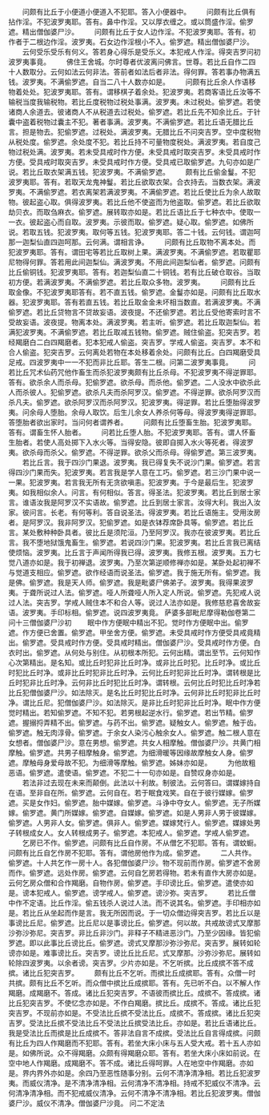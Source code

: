 <!-- { "loadSidebar": true } -->
　　问颇有比丘于小便道小便道入不犯耶。答入小便器中。
　　问颇有比丘俱有拈作淫。不犯波罗夷耶。答有。鼻中作淫。又以厚衣缠之。或以筒盛作淫。偷罗遮。精出僧伽婆尸沙。
　　问颇有比丘于女人边作淫。不犯波罗夷耶。答有。初作者于二根边作淫。波罗夷。石女边作淫根小不入。偷罗遮。精出僧伽婆尸沙。
　　云何受乐受乐有何义。答若身心得乐是受乐义。本犯戒人作淫。得突吉罗问初波罗夷事竟。
　　佛住王舍城。尔时尊者优波离问佛言。世尊。若比丘自作二四十人数取分。云何如法云何非法。答前者如法后者非法。得何罪。答若事办物满五钱。波罗夷。不满偷罗遮。自当二八十人数亦如是。
　　问颇有比丘余人作语移物着处处。犯波罗夷耶。答有。谓移棋子着余处。犯波罗夷。若商客语比丘汝等不输税当度我输税物。若比丘度税物过税处事满。波罗夷。未过税处。偷罗遮。若使诸商人余道去。彼诸商人不从税道去过税处。偷罗遮。若比丘先不知余比丘。于针囊中盗着税物过囊主不犯。著者事满。波罗夷。不满偷罗遮。若比丘语无腊比丘言。担是物去。犯偷罗遮。过税处。满波罗夷。无腊比丘不问突吉罗。空中度税物从税处度。偷罗遮。余处度不犯。若比丘持不可量物度税处。满波罗夷。若自度己物过税处满。波罗夷。若未受具戒时作方便。未受具戒时取突吉罗。未受具戒时作方便。受具戒时取突吉罗。未受具戒时作方便。受具戒已取偷罗遮。九句亦如是广说。若比丘取衣架满五钱。犯波罗夷。不满偷罗遮。
　　颇有比丘偷金鬘。不犯波罗夷耶。答有。若取天龙鬼神鬘。若比丘欲取衣架。合衣持去。当数衣架。满波罗夷。不满偷罗遮。若衣离架若满波罗夷。不满偷罗遮。若比丘使比丘为余人故取物。彼起盗心取。俱得波罗夷。若比丘他不使盗而为他盗取。偷罗遮。若比丘欲取劫贝衣。而取刍麻衣。偷罗遮。展转取亦如是。若比丘语比丘于七种衣中。使取一一衣。彼起盗心而自取。波罗夷。示彼而取。偷罗遮。疑心取。偷罗遮。如佛所说。若取五钱。犯波罗夷。取何等五钱。犯波罗夷耶。答二十钱。云何钱。谓迦呵那一迦梨仙直四迦呵那。云何满。谓相言诤。
　　问颇有比丘取物不离本处。而犯波罗夷耶。答有。谓田宅等若比丘取树上果。满波罗夷。不满偷罗遮。若取瞿耶尼物得何罪。答若用此间迦梨仙。满波罗夷。不用此间迦梨仙者。偷罗遮。问颇有比丘偷铜钱。犯波罗夷耶。答有。若迦梨仙直二十铜钱。若有比丘破仓取谷。当取初方便。若满波罗夷。不满偷罗遮。若比丘取众多物。波罗夷。
　　问颇有比丘取金像。不犯波罗夷耶答有。若不直五钱。偷罗遮。金鬘亦如是。问颇有比丘取水器。犯波罗夷耶。答有若直五钱。若比丘取金金未坏相当数直。若满波罗夷。不满偷罗遮。若比丘贷物言不贷故妄语。波夜提。不还偷罗遮。若比丘受他寄索时言不受故妄语。波夜提。物离本处。满波罗夷。若主听。偷罗遮。若比丘取迦梨仙。若满犯波罗夷。不满偷罗遮。若比丘取减五钱物。偷罗遮。贼住偷盗。犯突吉罗。若经羯磨白二白四羯磨者。犯本犯戒人偷盗。突吉罗。学戒人偷盗。突吉罗。本不和合人偷盗。犯突吉罗。云何离处若物在本处移着余处。问颇有比丘。白四羯磨受具足戒。四波罗夷中一一不犯而非比丘耶。答生二根。问第二波罗夷事竟。
　　问若比丘咒术仙药咒他作畜生而杀犯波罗夷颇有比丘杀母。不犯波罗夷不得逆罪耶。答有。欲杀余人而杀母。犯偷罗遮。欲杀母。而杀他。偷罗遮。二人没水中欲杀此人而杀彼人。犯偷罗遮。欲杀凡夫而杀阿罗汉。偷罗遮。不得逆罪。欲杀阿罗汉而杀凡夫。偷罗遮。欲杀阿罗汉而杀阿罗汉。犯波罗夷。得逆罪。若比丘堕胎得波罗夷。问余母人堕胎。余母人取饮。后生儿余女人养杀何等母。得波罗夷得逆罪耶。答堕胎者欲出家时。当问何者谓养者。
　　问颇有比丘堕畜生胎。犯波罗夷耶。答有。谓畜生怀人胎者。
　　问若比丘堕人胎。不犯波罗夷耶。答有。谓人怀畜生胎者。若使人高处掷下入水火等。当得安隐。彼即自掷入水火等死者。得波罗夷。欲杀母而杀父。偷罗遮。不得逆罪。欲杀父而杀母。得偷罗遮。第三波罗夷。
　　若比丘言。我于四沙门果退。波罗夷。我已得复失不说沙门果。偷罗遮。若言得四沙门果而失。犯波罗夷。若言我是学人意在工巧。偷罗遮。若三沙门果中说一一果。犯波罗夷。若言我无所有无贪欲嗔恚。犯波罗夷。于今是最后生。犯波罗夷。如我相似余人。问言。有何相似。答言。得圣法。犯波罗夷。若比丘到居士家言。谁语汝我是阿罗汉不实语故。偷罗遮。比丘到居士家言。汝得大利。我出入汝家。彼问言。长老。有何等利。答自说圣法。得波罗夷。若比丘语施主。受用汝房者。是阿罗汉。我非阿罗汉。犯偷罗遮。如是衣钵荐席卧具等。偷罗遮。若比丘言。某处敷种种卧具者。彼比丘是须陀洹。乃至阿罗汉。我亦在彼波罗夷。若比丘言。我不堕地狱饿鬼畜生。偷罗遮。若说四沙门果。犯波罗夷。若比丘言我已离结使烦恼。波罗夷。比丘言于声闻所得我已得。波罗夷。我修五根。波罗夷。五力七觉八道亦如是。我于初禅退。波罗夷。乃至次第逆顺修禅亦如是。某卧处起初禅不与觉道支相应。偷罗遮。欲作经语而说圣法。偷罗遮。我于施无所有。偷罗遮。我是佛。偷罗遮。我是天人师。偷罗遮。我是毗婆尸佛弟子。波罗夷。我得果波罗夷。于聋所说过人法。偷罗遮。哑人所聋哑人所入定人所说。偷罗遮。先犯戒人说过人法。突吉罗。学戒人贼住本不和合人等。说过人法亦如是。我修慈悲喜舍故妄语。波罗夷。手印标相。偷罗遮。说四波罗夷竟。
萨婆多部毗尼摩得勒伽卷第二
问十三僧伽婆尸沙初
　　眠中作方便眠中精出不犯。觉时作方便眠中出。偷罗遮。作方便已舍置。偷罗遮。甲坐舍方便。偷罗遮。未受具戒时作方便受具戒竟精出。偷罗遮。受具戒时作方便。受具戒时精出。僧伽婆尸沙。受具戒时作方便。白衣时出。偷罗遮。从何处与别住。从初根本所犯。云何出精。谓出至节。云何知作心次第精出。是名知。或比丘时犯非比丘时净。或非比丘时犯。比丘时净。或比丘时犯比丘时净。或非比丘时犯非比丘时净。云何比丘时犯非比丘时净。谓转根是比丘时犯非比丘时净。云何非比丘时犯比丘时净。谓转根。云何比丘时犯比丘时净若比丘犯僧伽婆尸沙。如法除灭。是名比丘时犯比丘时净。云何非比丘时犯非比丘时净。谓比丘尼。犯僧伽婆尸沙。如法除灭。是非比丘时犯非比丘时净。眠中作方便觉时精出。若知偷罗遮。不知不犯。若男根起逆水行。偷罗遮。若出节精。偷罗遮。握搦捋弄精不出。偷罗遮。与药不出。偷罗遮。疑触女人。偷罗遮。触于齿。偷罗遮。触无肉淳骨。偷罗遮。于余女人染污心触余女人。偷罗遮。触二根人意在女想者。僧伽婆尸沙。意在男想。偷罗遮。共女人相摩触。僧伽婆尸沙。共黄门相摩触。偷罗遮。共男子相摩触身。偷罗遮。为细滑暖等因缘故摩触女人身。偷罗遮。摩触母身爱母故不犯。为细滑等摩触。偷罗遮。姊妹亦如是。
　　为他故粗恶语。偷罗遮。遣使语。偷罗遮。不犯二十一句亦如是。自赞叹身亦如是。
　　若法非过去现在未来而颠倒。此法以十利故。制彼法。云何答曰。谓媒嫁持自在语。至非自在所。偷罗遮。云何自在。若于眠食戏笑。自在于彼行媒嫁。偷罗遮。买是女作妇。偷罗遮。胎中媒嫁。偷罗遮。斗诤中夺女人。偷罗遮。无子所媒嫁。偷罗遮。黄门所媒嫁。偷罗遮。自媒嫁。偷罗遮。如是人男非人男于彼媒嫁。偷罗遮。人男非人女。偷罗遮。俱非人。偷罗遮。媒嫁梵行人。偷罗遮。媒嫁处男子转根成女人。女人转根成男子。偷罗遮。本犯戒人。偷罗遮。学戒人偷罗遮。
　　乞房已不作。偷罗遮。问颇有比丘自作房。不从僧乞不犯耶。答有。谓蚊蟵。问颇有比丘自乞作房不犯耶。答有。谓他房他作为成。偷罗遮。
　　二人共作。偷罗遮。十人共乞作一房十人。各犯僧伽婆尸沙。物不现前而作房。偷罗遮不舍房而作。偷罗遮。远处作房。偷罗遮。云何自乞房若得物。若未有直作大房亦如是。云何乞房众僧和合作羯磨。自物作房。偷罗遮。手印谤比丘。偷罗遮。遣使亦如是。谤本犯戒人。偷罗遮。谤学戒人。偷罗遮。谤沙弥。突吉罗。
　　若比丘僧中作不定语。比丘作淫。偷五钱杀人说过人法。而不说其名。偷罗遮。手印相亦如是。若比丘从坐起而作是言。我无所因而说。于一切众僧边得突吉罗。若比丘以是事谤比丘尼。偷罗遮。比丘尼以是事谤比丘。偷罗遮。何以故。共戒故谤式叉摩那沙弥沙弥尼。突吉罗。非比丘非沙门。非释子不精进恶沙门。乃至少因缘。皆犯偷罗遮。即以此事比丘谤比丘。偷罗遮。谤式叉摩那沙弥沙弥尼。突吉罗。展转如轮谤亦如是。难事谤比丘。突吉罗。谤比丘比丘尼。式叉摩那。沙弥沙弥尼。展转如轮除四波罗夷。以余者谤。突吉罗。少片亦如是。不乞听摈。比丘成摈不答不成摈。诸比丘犯突吉罗。
　　颇有比丘不乞听。而摈比丘成摈耶。答有。众僧一时共摈。颇有比丘不乞听。而众僧中摈比丘成摈耶。答有。先已听不白。以不解人作羯磨。成羯磨不。答成。诸比丘犯突吉罗。不语彼而摈比丘。成摈不。答成摈。诸比丘犯突吉罗。不使忆念亦如是。不作白羯磨。摈比丘。成摈不。答成。诸比丘犯突吉罗。不现前亦如是。不受法比丘摈不受法比丘。成摈不。答成摈。诸比丘犯突吉罗。受法比丘摈不受法比丘不受法比丘摈受法比丘。亦如是。若比丘语诸比丘。我是受法比丘而摈是比丘成摈不。答非法自言不成摈。受法比丘自言得成摈。问颇有比丘为四人作羯磨而不犯耶。答有。若坐大床小床与五人受大戒。若十五人亦如是。如佛所说。众不得羯磨。众颇有得羯磨众耶。答有。若坐大床小床如前说。在空中地人作羯磨。成羯磨不。答不成。诸比丘得呵罪。人在地空中作羯磨。亦如是。界内界外亦如是。余四乃至恶性随事分别。云何不清净清净相。若比丘犯波罗夷。而威仪清净。是不清净清净相。云何清净不清净相。持戒不犯威仪不清净。云何清净清净相。而不犯戒威仪清净。云何不清净不清净相。若比丘犯波罗夷。僧伽婆尸沙。威仪不清净。僧伽婆尸沙竟。
问二不定法
